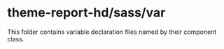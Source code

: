 # theme-report-hd/sass/var

This folder contains variable declaration files named by their component class.
